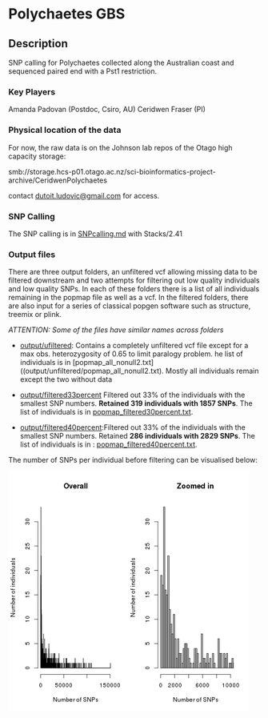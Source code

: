 # Polychaetes GBS

## Description

SNP calling for Polychaetes collected along the Australian coast and sequenced paired end with a Pst1 restriction.


### Key Players

Amanda Padovan (Postdoc, Csiro, AU)
Ceridwen Fraser (PI)


### Physical location of the data

For now, the raw data is on the Johnson lab repos of the Otago high capacity storage:

smb://storage.hcs-p01.otago.ac.nz/sci-bioinformatics-project-archive/CeridwenPolychaetes

contact dutoit.ludovic@gmail.com for access.

### SNP Calling

The SNP calling is in [SNPcalling.md](SNPcalling.md) with Stacks/2.41

### Output files

There are three output folders, an unfiltered vcf allowing missing data to be filtered downstream and two attempts for filtering out low quality individuals and low quality SNPs. In each of these folders there is a list of all individuals remaining in the popmap file as well as a vcf. In the filtered folders, there are also input for a series of classical popgen software such as structure, treemix or plink. 

*ATTENTION: Some of the files have similar names across folders*

 * [output/ufiltered](output/unfiltered/popmap_all_nonull2.txt): Contains a completely unfiltered vcf file except for a max obs. heterozygosity of 0.65 to limit paralogy problem. he list of individuals is in [popmap_all_nonull2.txt]((output/unfiltered/popmap_all_nonull2.txt). Mostly all individuals remain except the two without data

* [output/filtered33percent](output/filtered33percent) Filtered out 33% of the individuals with the smallest SNP numbers. **Retained 319 individuals with 1857 SNPs**. The list of individuals is in [popmap_filtered30percent.txt](output/filtered30percent/[popmap_filtered40percent.txt).

* [output/filtered40percent](output/filtered40percent):Filtered out 33% of the individuals with the smallest SNP numbers. Retained  **286 individuals with 2829 SNPs**. The list of individuals is in : [popmap_filtered40percent.txt](output/filtered40percent/[popmap_filtered40percent.txt).

The number of SNPs per individual before filtering can be visualised below:

![](output/numberofSNPsperindsbeforefiltering.png)

